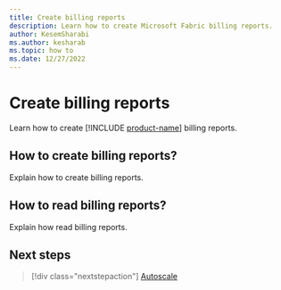 ```yaml
---
title: Create billing reports
description: Learn how to create Microsoft Fabric billing reports.
author: KesemSharabi
ms.author: kesharab
ms.topic: how to
ms.date: 12/27/2022
---
```


# Create billing reports

Learn how to create [!INCLUDE [product-name](../includes/product-name.md)] billing reports.

## How to create billing reports?

Explain how to create billing reports.

## How to read billing reports?

Explain how read billing reports.

## Next steps

>[!div class="nextstepaction"]
>[Autoscale](autoscale.md)
